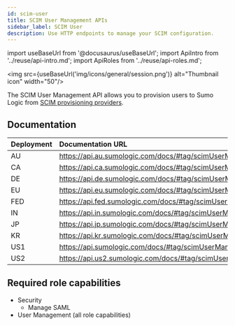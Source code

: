 ```yaml
---
id: scim-user
title: SCIM User Management APIs
sidebar_label: SCIM User
description: Use HTTP endpoints to manage your SCIM configuration.
---
```


import useBaseUrl from '@docusaurus/useBaseUrl';
import ApiIntro from '../reuse/api-intro.md';
import ApiRoles from '../reuse/api-roles.md';

<img src={useBaseUrl('img/icons/general/session.png')} alt="Thumbnail icon" width="50"/>

The SCIM User Management API allows you to provision users to Sumo Logic from [SCIM provisioning providers](/docs/manage/security/scim/).

## Documentation

<ApiIntro/>

| Deployment | Documentation URL                                                   |
|:------------|:---------------------------------------------------------------------|
| AU         | https://api.au.sumologic.com/docs/#tag/scimUserManagement  |
| CA         | https://api.ca.sumologic.com/docs/#tag/scimUserManagement  |
| DE         | https://api.de.sumologic.com/docs/#tag/scimUserManagement  |
| EU         | https://api.eu.sumologic.com/docs/#tag/scimUserManagement  |
| FED        | https://api.fed.sumologic.com/docs/#tag/scimUserManagement |
| IN         | https://api.in.sumologic.com/docs/#tag/scimUserManagement  |
| JP         | https://api.jp.sumologic.com/docs/#tag/scimUserManagement  |
| KR         | https://api.kr.sumologic.com/docs/#tag/scimUserManagement  |
| US1        | https://api.sumologic.com/docs/#tag/scimUserManagement     |
| US2        | https://api.us2.sumologic.com/docs/#tag/scimUserManagement |

## Required role capabilities

<ApiRoles/>

* Security
    * Manage SAML
* User Management (all role capabilities)

